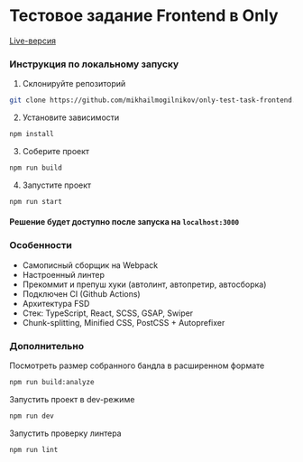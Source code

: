 # Тестовое задание Frontend в Only

[Live-версия](https://only-test-task-frontend.vercel.app)

### Инструкция по локальному запуску

1) Склонируйте репозиторий
```bash
git clone https://github.com/mikhailmogilnikov/only-test-task-frontend.git
```

2) Установите зависимости
```bash
npm install
```

3) Соберите проект
```bash
npm run build
```

4) Запустите проект
```bash
npm run start
```

#### Решение будет доступно после запуска на `localhost:3000`

### Особенности

- Самописный сборщик на Webpack
- Настроенный линтер
- Прекоммит и препуш хуки (автолинт, автопретир, автосборка)
- Подключен CI (Github Actions)
- Архитектура FSD
- Стек: TypeScript, React, SCSS, GSAP, Swiper
- Chunk-splitting, Minified CSS, PostCSS + Autoprefixer

### Дополнительно

Посмотреть размер собранного бандла в расширенном формате
```bash
npm run build:analyze
```

Запустить проект в dev-режиме
```bash
npm run dev
```

Запустить проверку линтера
```bash
npm run lint
```


